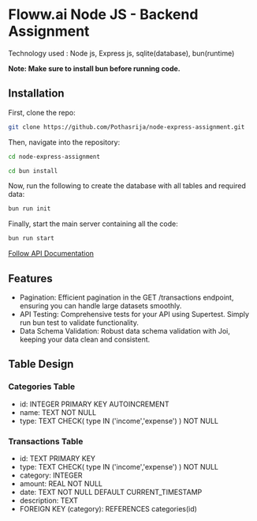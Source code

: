 # Floww.ai Node JS - Backend Assignment

Technology used : Node js, Express js, sqlite(database), bun(runtime)

**Note: Make sure to install bun before running code.**

## Installation

First, clone the repo:

```bash
git clone https://github.com/Pothasrija/node-express-assignment.git
```

Then, navigate into the repository:

```bash
cd node-express-assignment
```

```bash
cd bun install
```

Now, run the following to create the database with all tables and required data:

```bash
bun run init
```

Finally, start the main server containing all the code:

```bash
bun run start
```

[Follow API Documentation](/API.md)

## Features

-  Pagination: Efficient pagination in the GET /transactions endpoint, ensuring you can handle large datasets smoothly.
-  API Testing: Comprehensive tests for your API using Supertest. Simply run bun test to validate functionality.
-  Data Schema Validation: Robust data schema validation with Joi, keeping your data clean and consistent.

## Table Design

### Categories Table

-  id: INTEGER PRIMARY KEY AUTOINCREMENT
-  name: TEXT NOT NULL
-  type: TEXT CHECK( type IN ('income','expense') ) NOT NULL

### Transactions Table

-  id: TEXT PRIMARY KEY
-  type: TEXT CHECK( type IN ('income','expense') ) NOT NULL
-  category: INTEGER
-  amount: REAL NOT NULL
-  date: TEXT NOT NULL DEFAULT CURRENT_TIMESTAMP
-  description: TEXT
-  FOREIGN KEY (category): REFERENCES categories(id)
